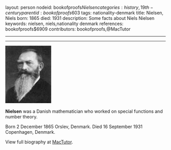 layout: person
nodeid: bookofproofs$Nielsen
categories: history,19th-century
parentid: bookofproofs$603
tags: nationality-denmark
title: Nielsen, Niels
born: 1865
died: 1931
description: Some facts about Niels Nielsen
keywords: nielsen, niels,nationality denmark
references: bookofproofs$6909
contributors: bookofproofs,@MacTutor

---


---

![Nielsen.jpg](https://github.com/bookofproofs/bookofproofs.github.io/blob/main/_sources/_assets/images/portraits/Nielsen.jpg?raw=true)

**Nielsen** was a Danish mathematician who worked on special functions and number theory.

Born 2 December 1865 Orslev, Denmark. Died 16 September 1931 Copenhagen, Denmark.


View full biography at [MacTutor](https://mathshistory.st-andrews.ac.uk/Biographies/Nielsen/).